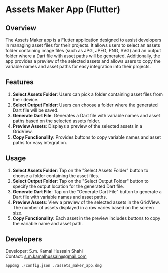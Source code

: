 # Assets Maker App (Flutter)

## Overview

<p>The Assets Maker app is a Flutter application designed to assist developers in managing asset files for their projects. It allows users to select an assets folder containing image files (such as JPG, JPEG, PNG, SVG) and an output folder where a Dart file with asset paths will be generated. Additionally, the app provides a preview of the selected assets and allows users to copy the variable names and asset paths for easy integration into their projects.</p>

## Features

1. <strong>Select Assets Folder</strong>: Users can pick a folder containing asset files from their device.
2. <strong>Select Output Folder</strong>: Users can choose a folder where the generated Dart file will be saved.
3. <strong>Generate Dart File</strong>: Generates a Dart file with variable names and asset paths based on the selected
   assets folder.
4. <strong>Preview Assets</strong>: Displays a preview of the selected assets in a GridView.
5. <strong>Copy Functionality</strong>: Provides buttons to copy variable names and asset paths for easy integration.

## Usage

1. <strong>Select Assets Folder</strong>: Tap on the "Select Assets Folder" button to choose a folder containing the
   asset files.
2. <strong>Select Output Folder</strong>: Tap on the "Select Output Folder" button to specify the output location for
   the generated Dart file.
3. <strong>Generate Dart File</strong>: Tap on the "Generate Dart File" button to generate a Dart file with variable
   names and asset paths.
4. <strong>Preview Assets</strong>: View a preview of the selected assets in the GridView. The number of assets
   displayed in a row varies based on the screen size.
5. <strong>Copy Functionality</strong>: Each asset in the preview includes buttons to copy the variable name and asset
   path.

## Developers

Developer: <string>S.m. Kamal Hussain Shahi</strong><br>
Contact: [s.m.kamalhussain@gmail.com](s.m.kamalhussain@gmail.com)

```dart
appdmg ./config.json ./assets_maker_app.dmg
```
